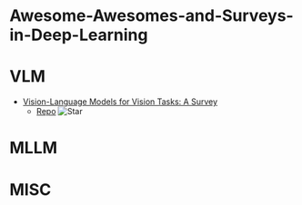 # Awesome-Awesomes-and-Surveys-in-Deep-Learning

# VLM

- [Vision-Language Models for Vision Tasks: A Survey](https://arxiv.org/abs/2304.00685)
  - [Repo](https://github.com/jingyi0000/VLM_survey) ![Star](https://img.shields.io/github/stars/jingyi0000/VLM_survey.svg?style=social&label=Star)

# MLLM

# MISC
